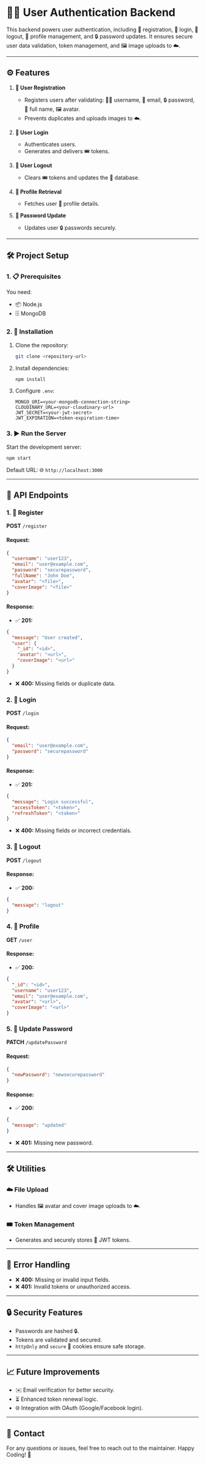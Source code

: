 # 🧑‍💻 User Authentication Backend

This backend powers user authentication, including 📝 registration, 🔑 login, 🚪 logout, 👤 profile management, and 🔒 password updates. It ensures secure user data validation, token management, and 🖼️ image uploads to ☁️.

---

## ⚙️ Features

1. **👤 User Registration**
   - Registers users after validating: 🧑‍💻 username, 📧 email, 🔒 password, 📝 full name, 🖼️ avatar.
   - Prevents duplicates and uploads images to ☁️.

2. **🔑 User Login**
   - Authenticates users.
   - Generates and delivers 🎟️ tokens.

3. **🚪 User Logout**
   - Clears 🎟️ tokens and updates the 📂 database.

4. **👤 Profile Retrieval**
   - Fetches user 📜 profile details.

5. **🔄 Password Update**
   - Updates user 🔒 passwords securely.

---

## 🛠️ Project Setup

### 1. 📋 Prerequisites

You need:
- 📦 Node.js
- 🗄️ MongoDB

### 2. 🔧 Installation

1. Clone the repository:
   ```bash
   git clone <repository-url>
   ```

2. Install dependencies:
   ```bash
   npm install
   ```

3. Configure `.env`:
   ```env
   MONGO_URI=<your-mongodb-connection-string>
   CLOUDINARY_URL=<your-cloudinary-url>
   JWT_SECRET=<your-jwt-secret>
   JWT_EXPIRATION=<token-expiration-time>
   ```

### 3. ▶️ Run the Server

Start the development server:
```bash
npm start
```
Default URL: 🌐 `http://localhost:3000`

---

## 🔗 API Endpoints

### 1. **👤 Register**

**POST** `/register`

#### Request:
```json
{
  "username": "user123",
  "email": "user@example.com",
  "password": "securepassword",
  "fullName": "John Doe",
  "avatar": "<file>",
  "coverImage": "<file>"
}
```

#### Response:
- ✅ **201:**
```json
{
  "message": "User created",
  "user": {
    "_id": "<id>",
    "avatar": "<url>",
    "coverImage": "<url>"
  }
}
```
- ❌ **400:** Missing fields or duplicate data.

### 2. **🔑 Login**

**POST** `/login`

#### Request:
```json
{
  "email": "user@example.com",
  "password": "securepassword"
}
```

#### Response:
- ✅ **201:**
```json
{
  "message": "Login successful",
  "accessToken": "<token>",
  "refreshToken": "<token>"
}
```
- ❌ **400:** Missing fields or incorrect credentials.

### 3. **🚪 Logout**

**POST** `/logout`

#### Response:
- ✅ **200:**
```json
{
  "message": "logout"
}
```

### 4. **👤 Profile**

**GET** `/user`

#### Response:
- ✅ **200:**
```json
{
  "_id": "<id>",
  "username": "user123",
  "email": "user@example.com",
  "avatar": "<url>",
  "coverImage": "<url>"
}
```

### 5. **🔄 Update Password**

**PATCH** `/updatePassword`

#### Request:
```json
{
  "newPassword": "newsecurepassword"
}
```

#### Response:
- ✅ **200:**
```json
{
  "message": "updated"
}
```
- ❌ **401:** Missing new password.

---

## 🛠️ Utilities

### ☁️ File Upload
- Handles 🖼️ avatar and cover image uploads to ☁️.

### 🎟️ Token Management
- Generates and securely stores 🔑 JWT tokens.

---

## 🚨 Error Handling

- ❌ **400:** Missing or invalid input fields.
- ❌ **401:** Invalid tokens or unauthorized access.

---

## 🔒 Security Features

- Passwords are hashed 🔒.
- Tokens are validated and secured.
- `httpOnly` and `secure` 🍪 cookies ensure safe storage.

---

## 📈 Future Improvements

- ✉️ Email verification for better security.
- ⏳ Enhanced token renewal logic.
- 🌐 Integration with OAuth (Google/Facebook login).

---

## 🤝 Contact

For any questions or issues, feel free to reach out to the maintainer. Happy Coding! 🚀

